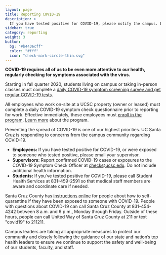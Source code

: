 ```yaml
---
layout: page
title: Reporting COVID-19
description: >
  If you have tested positive for COVID-19, please notify the campus. Learn more.
sidebar: true
category: reporting
weight: 3
button:
  bg: "#b4436cff"
  color: "#fff"
  icon: "check-mark-circle-thin.svg"
---
```


**COVID-19 requires all of us to be even more attentive to our health, regularly checking for symptoms associated with the virus.**

Starting in fall quarter 2020, students living on campus or taking in-person classes must complete a [daily COVID-19 symptom screening survey and get regular COVID-19 tests](https://healthcenter.ucsc.edu/services/covid-19/covid19-students.html).

All employees who work on-site at a UCSC property (owner or leased) must complete a daily COVID-19 symptom check questionnaire prior to reporting for work. Effective immediately, these employees must [enroll in the program](https://ucsantacruz.co1.qualtrics.com/jfe/form/SV_007UYZZnkIAUmkR). [Learn more](https://www.ucsc.edu/coronavirus/symptom-check.html) about the program.

Preventing the spread of COVID-19 is one of our highest priorities. UC Santa Cruz is responding to concerns from the campus community regarding COVID-19.

- **Employees:** If you have tested positive for COVID-19, or were exposed to someone who tested positive, please email your supervisor.
- **Supervisors:** Report confirmed COVID-19 cases or exposures to the COVID-19 Symptom Check Officer at [check@ucsc.edu](mailto:check@ucsc.edu). Do not include additional health information.
- **Students:** If you've tested positive for COVID-19, please call Student Health Services at 831-459-2591 so that medical staff members are aware and coordinate care if needed.

Santa Cruz County has [instructions online](http://www.santacruzhealth.org/Portals/7/pdfs/coronavirus/COVID-19_Patient_Instruction_Booklet_self_quarantine_and_self_isolation.pdf?version=052520) for people about how to self-quarantine if they have been exposed to someone with COVID-19. People with questions about COVID-19 can call Santa Cruz County at 831-454-4242 between 8 a.m. and 6 p.m., Monday through Friday. Outside of these hours, people can call United Way of Santa Cruz County at 211 or text "covid19" to 211211.

Campus leaders are taking all appropriate measures to protect our community and closely following the guidance of our state and nation’s top health leaders to ensure we continue to support the safety and well-being of our students, faculty, and staff.
